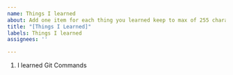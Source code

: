 ```yaml
---
name: Things I learned
about: Add one item for each thing you learned keep to max of 255 characters
title: "[Things I Learned]"
labels: Things I learned
assignees: ''

---
```


1. I learned Git Commands